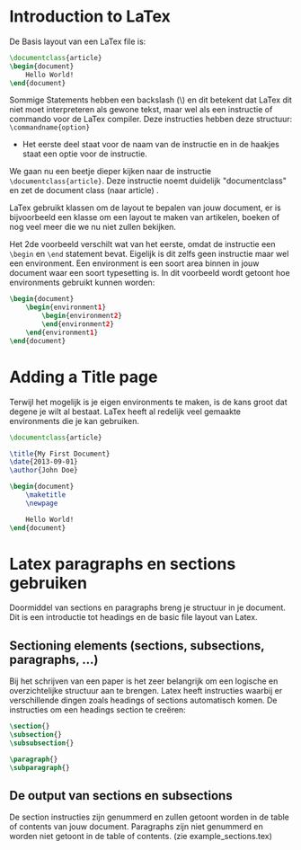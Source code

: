 
# Introduction to LaTex

De Basis layout van een LaTex file is:

``` latex
\documentclass{article}
\begin{document}
    Hello World!
\end{document}
```

Sommige Statements hebben een backslash (\\)  en dit betekent dat LaTex dit niet moet interpreteren als gewone tekst, maar wel als een instructie of commando voor de LaTex compiler.
Deze instructies hebben deze structuur: ``\commandname{option}``

- Het eerste deel staat voor de naam van de instructie en in de haakjes staat een optie voor de instructie.

We gaan nu een beetje dieper kijken naar de instructie ``\documentclass{article}``. Deze instructie noemt duidelijk "documentclass" en zet de document class (naar article) .

LaTex gebruikt klassen om de layout te bepalen van jouw document, er is bijvoorbeeld een klasse om een layout te maken van artikelen, boeken of nog veel meer die we nu niet zullen bekijken. 

Het 2de voorbeeld verschilt wat van het eerste, omdat de instructie een ``\begin`` en ``\end`` statement bevat. Eigelijk is dit zelfs geen instructie maar wel een environment. Een environment is een soort area binnen in jouw document waar een soort typesetting is. In dit voorbeeld wordt getoont hoe environments gebruikt kunnen worden:

``` latex
\begin{document}
    \begin{environment1}
        \begin{environment2}
        \end{environment2}
    \end{environment1}
\end{document}          
```

# Adding a Title page

Terwijl het mogelijk is je eigen environments te maken, is de kans groot dat degene je wilt al bestaat. LaTex heeft al redelijk veel gemaakte environments die je kan gebruiken.

``` latex
\documentclass{article}

\title{My First Document}
\date{2013-09-01}
\author{John Doe}

\begin{document}
    \maketitle
    \newpage

    Hello World!
\end{document}
```

# Latex paragraphs en sections gebruiken

Doormiddel van sections en paragraphs breng je structuur in je document. Dit is een introductie tot headings en de basic file layout van Latex.

## Sectioning elements (sections, subsections, paragraphs, ...)

Bij het schrijven van een paper is het zeer belangrijk om een logische en overzichtelijke structuur aan te brengen. Latex heeft instructies  waarbij er verschillende dingen zoals headings of sections automatisch komen. De instructies om een headings section te creëren:

``` latex
\section{}
\subsection{}
\subsubsection{}

\paragraph{}
\subparagraph{}
```

## De output van sections en subsections

De section instructies zijn genummerd en zullen getoont worden in de table of contents van jouw document. Paragraphs zijn niet genummerd en worden niet getoont in de table of contents. (zie example_sections.tex)

